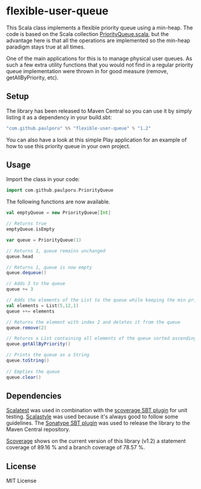 # flexible-user-queue

This Scala class implements a flexible priority queue using a min-heap. The code is based on the Scala collection [PriorityQueue.scala](https://github.com/scala/scala/blob/2.12.x/src/library/scala/collection/mutable/PriorityQueue.scala), but the advantage here is that all the operations are implemented so the min-heap paradigm stays true at all times. 

One of the main applications for this is to manage physical user queues. As such a few extra utility functions that you would not find in a regular priority queue implementation were thrown in for good measure (remove, getAllByPriority, etc).

## Setup

The library has been released to Maven Central so you can use it by simply listing it as a dependency in your build.sbt:
```scala
"com.github.paulporu" %% "flexible-user-queue" % "1.2"
```
You can also have a look at this simple Play application for an example of how to use this priority queue in your own project.  

## Usage

Import the class in your code:
```scala
import com.github.paulporu.PriorityQueue
```

The following functions are now available.
```scala
val emptyQueue = new PriorityQueue[Int]

// Returns true
emptyQueue.isEmpty

var queue = PriorityQueue(1)

// Returns 1, queue remains unchanged
queue.head

// Returns 1, queue is now empty
queue.dequeue()

// Adds 3 to the queue
queue += 3

// Adds the elements of the List to the queue while keeping the min priority of the heap, so now queue = PriorityQueue(1, 3, 12, 5)
val elements = List(5,12,1)
queue ++= elements

// Returns the element with index 2 and deletes it from the queue 
queue.remove(2)

// Returns a List containing all elements of the queue sorted ascendingly by priority
queue.getAllByPriority()

// Prints the queue as a String
queue.toString()
    
// Empties the queue
queue.clear()
```


## Dependencies

[Scalatest](http://www.scalatest.org/) was used in combination with the [scoverage SBT plugin](https://github.com/scoverage/sbt-scoverage) for unit testing. [Scalastyle](http://www.scalastyle.org/) was used because it's always good to follow some guidelines. The [Sonatype SBT plugin](https://github.com/xerial/sbt-sonatype) was used to release the library to the Maven Central repository.

[Scoverage](https://github.com/scoverage/scalac-scoverage-plugin) shows on the current version of this library (v1.2) a statement coverage of 89.16 % and a branch coverage of 78.57 %.

## License

MIT License
